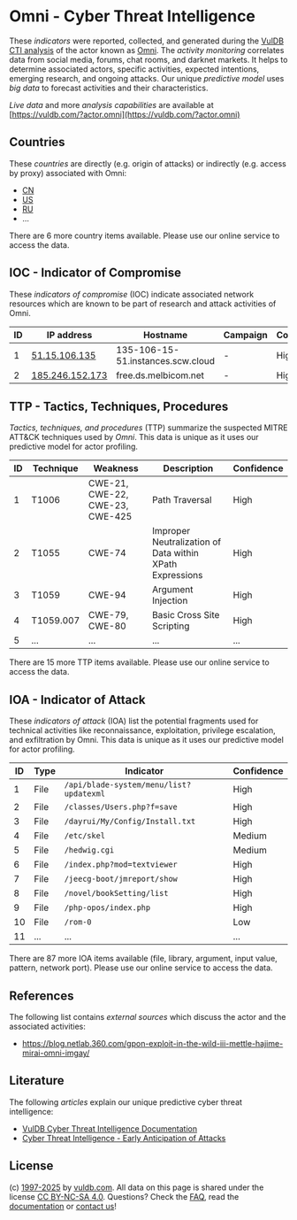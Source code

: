 # Omni - Cyber Threat Intelligence

These _indicators_ were reported, collected, and generated during the [VulDB CTI analysis](https://vuldb.com/?kb.cti) of the actor known as [Omni](https://vuldb.com/?actor.omni). The _activity monitoring_ correlates data from social media, forums, chat rooms, and darknet markets. It helps to determine associated actors, specific activities, expected intentions, emerging research, and ongoing attacks. Our unique _predictive model_ uses _big data_ to forecast activities and their characteristics.

_Live data_ and more _analysis capabilities_ are available at [https://vuldb.com/?actor.omni](https://vuldb.com/?actor.omni)

## Countries

These _countries_ are directly (e.g. origin of attacks) or indirectly (e.g. access by proxy) associated with Omni:

* [CN](https://vuldb.com/?country.cn)
* [US](https://vuldb.com/?country.us)
* [RU](https://vuldb.com/?country.ru)
* ...

There are 6 more country items available. Please use our online service to access the data.

## IOC - Indicator of Compromise

These _indicators of compromise_ (IOC) indicate associated network resources which are known to be part of research and attack activities of Omni.

ID | IP address | Hostname | Campaign | Confidence
-- | ---------- | -------- | -------- | ----------
1 | [51.15.106.135](https://vuldb.com/?ip.51.15.106.135) | 135-106-15-51.instances.scw.cloud | - | High
2 | [185.246.152.173](https://vuldb.com/?ip.185.246.152.173) | free.ds.melbicom.net | - | High

## TTP - Tactics, Techniques, Procedures

_Tactics, techniques, and procedures_ (TTP) summarize the suspected MITRE ATT&CK techniques used by _Omni_. This data is unique as it uses our predictive model for actor profiling.

ID | Technique | Weakness | Description | Confidence
-- | --------- | -------- | ----------- | ----------
1 | T1006 | CWE-21, CWE-22, CWE-23, CWE-425 | Path Traversal | High
2 | T1055 | CWE-74 | Improper Neutralization of Data within XPath Expressions | High
3 | T1059 | CWE-94 | Argument Injection | High
4 | T1059.007 | CWE-79, CWE-80 | Basic Cross Site Scripting | High
5 | ... | ... | ... | ...

There are 15 more TTP items available. Please use our online service to access the data.

## IOA - Indicator of Attack

These _indicators of attack_ (IOA) list the potential fragments used for technical activities like reconnaissance, exploitation, privilege escalation, and exfiltration by Omni. This data is unique as it uses our predictive model for actor profiling.

ID | Type | Indicator | Confidence
-- | ---- | --------- | ----------
1 | File | `/api/blade-system/menu/list?updatexml` | High
2 | File | `/classes/Users.php?f=save` | High
3 | File | `/dayrui/My/Config/Install.txt` | High
4 | File | `/etc/skel` | Medium
5 | File | `/hedwig.cgi` | Medium
6 | File | `/index.php?mod=textviewer` | High
7 | File | `/jeecg-boot/jmreport/show` | High
8 | File | `/novel/bookSetting/list` | High
9 | File | `/php-opos/index.php` | High
10 | File | `/rom-0` | Low
11 | ... | ... | ...

There are 87 more IOA items available (file, library, argument, input value, pattern, network port). Please use our online service to access the data.

## References

The following list contains _external sources_ which discuss the actor and the associated activities:

* https://blog.netlab.360.com/gpon-exploit-in-the-wild-iii-mettle-hajime-mirai-omni-imgay/

## Literature

The following _articles_ explain our unique predictive cyber threat intelligence:

* [VulDB Cyber Threat Intelligence Documentation](https://vuldb.com/?kb.cti)
* [Cyber Threat Intelligence - Early Anticipation of Attacks](https://www.scip.ch/en/?labs.20201022)

## License

(c) [1997-2025](https://vuldb.com/?kb.changelog) by [vuldb.com](https://vuldb.com/?kb.about). All data on this page is shared under the license [CC BY-NC-SA 4.0](https://creativecommons.org/licenses/by-nc-sa/4.0/). Questions? Check the [FAQ](https://vuldb.com/?kb.faq), read the [documentation](https://vuldb.com/?kb) or [contact us](https://vuldb.com/?contact)!
